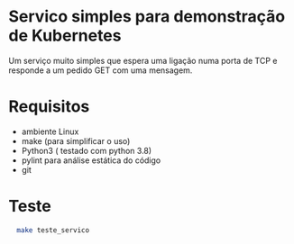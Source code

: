 # Servico simples para demonstração  de Kubernetes

Um serviço muito simples que espera uma ligação numa porta de TCP e responde a um pedido GET com uma mensagem.
# Requisitos

* ambiente Linux
* make  (para simplificar o uso)
* Python3 ( testado com python 3.8)
* pylint para análise estática do código
* git

# Teste

```bash
  make teste_servico
```
